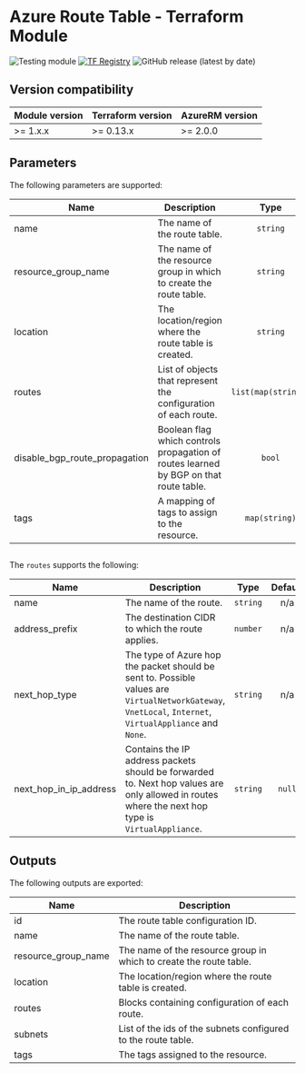 # Azure Route Table - Terraform Module
![Testing module](https://github.com/aztfm/terraform-azurerm-route-table/workflows/Testing%20module/badge.svg?branch=main)
[![TF Registry](https://img.shields.io/badge/terraform-registry-blueviolet.svg)](https://registry.terraform.io/modules/aztfm/route-table/azurerm/)
![GitHub release (latest by date)](https://img.shields.io/github/v/release/aztfm/terraform-azurerm-route-table)

## Version compatibility

| Module version | Terraform version | AzureRM version |
| -------------- | ----------------- | --------------- |
| >= 1.x.x       | >= 0.13.x         | >= 2.0.0        |

## Parameters

The following parameters are supported:

| Name                             | Description                                                                           |        Type         | Default | Required |
| -------------------------------- | ------------------------------------------------------------------------------------- | :-----------------: | :-----: | :------: |
| name                             | The name of the route table.                                                          |      `string`       |   n/a   |   yes    |
| resource\_group\_name            | The name of the resource group in which to create the route table.                    |      `string`       |   n/a   |   yes    |
| location                         | The location/region where the route table is created.                                 |      `string`       |   n/a   |   yes    |
| routes                           | List of objects that represent the configuration of each route.                       | `list(map(string))` |  `[]`   |    no    |
| disable\_bgp\_route\_propagation | Boolean flag which controls propagation of routes learned by BGP on that route table. |       `bool`        | `true`  |    no    |
| tags                             | A mapping of tags to assign to the resource.                                          |    `map(string)`    |  `{}`   |    no    |

##
The `routes` supports the following:

| Name                       | Description                                                                                                                                              |   Type   | Default | Required |
| -------------------------- | -------------------------------------------------------------------------------------------------------------------------------------------------------- | :------: | :-----: | :------: |
| name                       | The name of the route.                                                                                                                                   | `string` |   n/a   |   yes    |
| address\_prefix            | The destination CIDR to which the route applies.                                                                                                         | `number` |   n/a   |   yes    |
| next\_hop\_type            | The type of Azure hop the packet should be sent to. Possible values are `VirtualNetworkGateway`, `VnetLocal`, `Internet`, `VirtualAppliance` and `None`. | `string` |   n/a   |   yes    |
| next\_hop\_in\_ip\_address | Contains the IP address packets should be forwarded to. Next hop values are only allowed in routes where the next hop type is `VirtualAppliance`.        | `string` | `null`  |    no    |

## Outputs

The following outputs are exported:

| Name                  | Description                                                        |
| --------------------- | ------------------------------------------------------------------ |
| id                    | The route table configuration ID.                                  |
| name                  | The name of the route table.                                       |
| resource\_group\_name | The name of the resource group in which to create the route table. |
| location              | The location/region where the route table is created.              |
| routes                | Blocks containing configuration of each route.                     |
| subnets               | List of the ids of the subnets configured to the route table.      |
| tags                  | The tags assigned to the resource.                                 |
